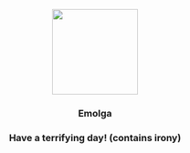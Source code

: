 <p align="center">
    <img src="https://raw.githubusercontent.com/PokeAPI/sprites/master/sprites/pokemon/587.png" width="150" height="150">
</p>
<h3 align="center"> <b>Emolga</b></h3>
<h3 align="center">Have a terrifying day! (contains irony)</h3>
